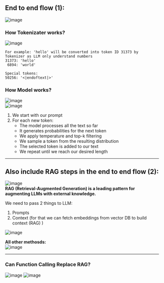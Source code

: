 ## End to end flow (1):  
![image](https://github.com/user-attachments/assets/e5be7bb4-8793-4de5-a6af-f173aa2b9c4f)    

### How Tokenizater works?  
![image](https://github.com/user-attachments/assets/12c6eea7-2f6d-4203-88d6-dc892241a0b4)    

```
For example: 'hello' will be converted into token ID 31373 by Tokenizer as LLM only understand numbers     
31373: 'hello'    
 6894: 'world'

Special tokens:
50256: '<|endoftext|>'
```

### How Model works?    
![image](https://github.com/user-attachments/assets/3eef2074-fd69-47cd-8af0-36bab384a127)    
![image](https://github.com/user-attachments/assets/fc45709e-33f2-4f8a-a399-f7739043edef)    
1. We start with our prompt
2. For each new token:
   - The model processes all the text so far
   - It generates probabilities for the next token
   - We apply temperature and top-k filtering
   - We sample a token from the resulting distribution
   - The selected token is added to our text
   - We repeat until we reach our desired length

---

## Also include RAG steps in the end to end flow (2):   
![image](https://github.com/user-attachments/assets/5ede2a2e-beee-441b-9092-e0466a3ed9fc)   
**RAG (Retrieval-Augmented Generation) is a leading pattern for augmenting LLMs with external knowledge.**

We need to pass 2 things to LLM:  
 1. Prompts
 2. Context (for that we can fetch embeddings from vector DB to build context (RAG) )      

![image](https://github.com/user-attachments/assets/48ab2702-0fcb-4acf-9eaa-3b585bccfca9)      

**All other methosds:**    
![image](https://github.com/user-attachments/assets/3be68016-bd6c-43fd-9f0f-1f7af14319bd)    

---

### Can Function Calling Replace RAG?   
![image](https://github.com/user-attachments/assets/2d33a0e9-dacf-4700-b92a-b5e423ade8f4)
![image](https://github.com/user-attachments/assets/980c4ab5-9d00-4729-8f22-d86b807750d1)      


  
